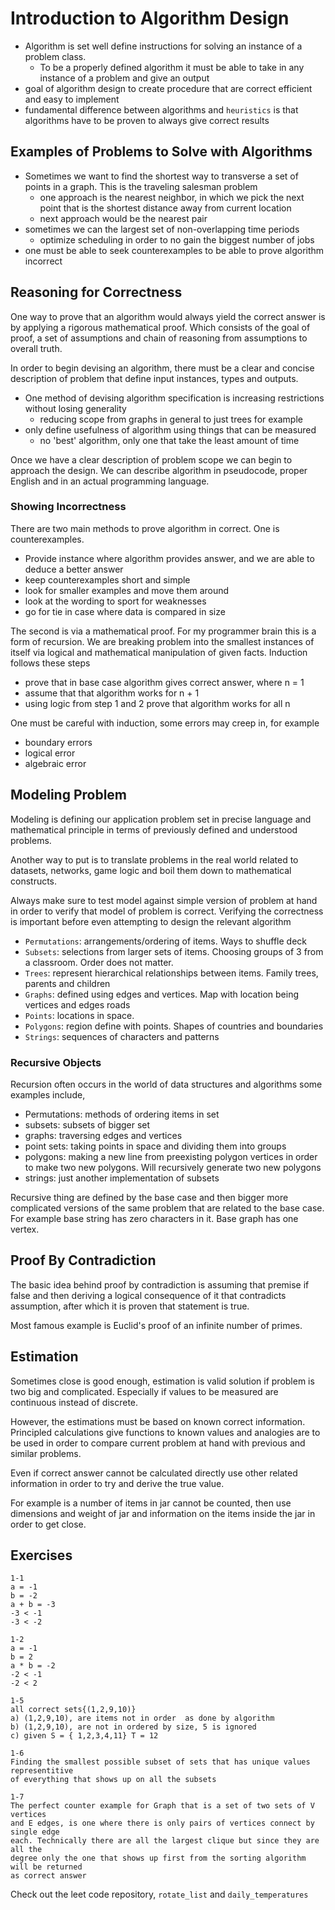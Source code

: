 # Introduction to Algorithm Design

- Algorithm is set well define instructions for solving an instance of a problem
  class.
  - To be a properly defined algorithm it must be able to take in any instance of
  a problem and give an output
- goal of algorithm design to create procedure that are correct efficient and easy
  to implement
- fundamental difference between algorithms and `heuristics` is that algorithms have
  to be proven to always give correct results

## Examples of Problems to Solve with Algorithms

- Sometimes we want to find the shortest way to transverse a set of points in a
graph. This is the traveling salesman problem
  - one approach is the nearest neighbor, in which we pick the next point that is
    the shortest distance away from current location
  - next approach would be the nearest pair
- sometimes we can the largest set of non-overlapping time periods
  - optimize scheduling in order to no gain the biggest number of jobs
- one must be able to seek counterexamples to be able to prove algorithm incorrect

## Reasoning for Correctness

One way to prove that an algorithm would always yield the correct answer is by
applying a rigorous mathematical proof. Which consists of the goal of proof,
a set of assumptions and chain of reasoning from assumptions to overall truth.

In order to begin devising an algorithm, there must be a clear and concise description
of problem that define input instances, types and outputs.

- One method of devising algorithm specification is increasing restrictions without
  losing generality
  - reducing scope from graphs in general to just trees for example
- only define usefulness of algorithm using things that can be measured
  - no 'best' algorithm, only one that take the least amount of time

Once we have a clear description of problem scope we can begin to approach the design.
We can describe algorithm in pseudocode, proper English and in an actual programming
language.

### Showing Incorrectness

There are two main methods to prove algorithm in correct. One is counterexamples.

- Provide instance where algorithm provides answer, and we are able to deduce
  a better answer
- keep counterexamples short and simple
- look for smaller examples and move them around
- look at the wording to sport for weaknesses
- go for tie in case where data is compared in size

The second is via a mathematical proof. For my programmer brain this is a form of
recursion. We are breaking problem into the smallest instances of itself via logical
and mathematical manipulation of given facts. Induction follows these steps

- prove that in base case algorithm gives correct answer, where n = 1
- assume that that algorithm works for n + 1
- using logic from step 1 and 2 prove that algorithm works for all n

One must be careful with induction, some errors may creep in, for example

- boundary errors
- logical error
- algebraic error

## Modeling Problem

Modeling is defining our application problem set in precise language and mathematical
principle in terms of previously defined and understood problems.

Another way to put is to translate problems in the real world related to datasets,
networks, game logic and boil them down to mathematical constructs.

Always make sure to test model against simple version of problem at hand in order
to verify that model of problem is correct. Verifying the correctness is important
before even attempting to design the relevant algorithm

- `Permutations`: arrangements/ordering of items. Ways to shuffle deck
- `Subsets`: selections from larger sets of items. Choosing groups of 3 from a classroom.
  Order does not matter.
- `Trees`: represent hierarchical relationships between items. Family trees,
  parents and children
- `Graphs`: defined using edges and vertices. Map with location being vertices
  and edges roads
- `Points`: locations in space.
- `Polygons`: region define with points. Shapes of countries and boundaries
- `Strings`: sequences of characters and patterns

### Recursive Objects

Recursion often occurs in the world of data structures and algorithms some examples
include,

- Permutations: methods of ordering items in set
- subsets: subsets of bigger set
- graphs: traversing edges and vertices
- point sets: taking points in space and dividing them into groups
- polygons: making a new line from preexisting polygon vertices in order to make
  two new polygons. Will recursively generate two new polygons
- strings: just another implementation of subsets

Recursive thing are defined by the base case and then bigger more complicated
versions of the same problem that are related to the base case. For example base
string has zero characters in it. Base graph has one vertex.

## Proof By Contradiction

The basic idea behind proof by contradiction is assuming that premise if false
and then deriving a logical consequence of it that contradicts assumption, after
which it is proven that statement is true.

Most famous example is Euclid's proof of an infinite number of primes.

## Estimation

Sometimes close is good enough, estimation is valid solution if problem is two big
and complicated. Especially if values to be measured are continuous instead of discrete.

However, the estimations must be based on known correct information. Principled
calculations give functions to known values and analogies are to be used in order
to compare current problem at hand with previous and similar problems.

Even if correct answer cannot be calculated directly use other related information
in order to try and derive the true value.

For example is a number of items in jar cannot be counted, then use dimensions and
weight of jar and information on the items inside the jar in order to get close.

## Exercises

```text
1-1
a = -1
b = -2
a + b = -3
-3 < -1
-3 < -2

1-2
a = -1
b = 2
a * b = -2
-2 < -1
-2 < 2

1-5
all correct sets{(1,2,9,10)}
a) (1,2,9,10), are items not in order  as done by algorithm
b) (1,2,9,10), are not in ordered by size, 5 is ignored
c) given S = { 1,2,3,4,11} T = 12

1-6
Finding the smallest possible subset of sets that has unique values representitive
of everything that shows up on all the subsets

1-7
The perfect counter example for Graph that is a set of two sets of V vertices
and E edges, is one where there is only pairs of vertices connect by single edge
each. Technically there are all the largest clique but since they are all the
degree only the one that shows up first from the sorting algorithm will be returned
as correct answer
```

Check out the leet code repository, `rotate_list` and `daily_temperatures`
